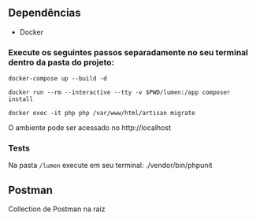 ## Dependências

- Docker

### Execute os seguintes passos separadamente no seu terminal dentro da pasta do projeto:

`docker-compose up --build -d`

`docker run --rm --interactive --tty -v $PWD/lumen:/app composer install`

`docker exec -it php php /var/www/html/artisan migrate`

O ambiente pode ser acessado no http://localhost

### Tests

Na pasta `/lumen` execute em seu terminal:  ./vendor/bin/phpunit

## Postman

Collection de Postman na raiz
